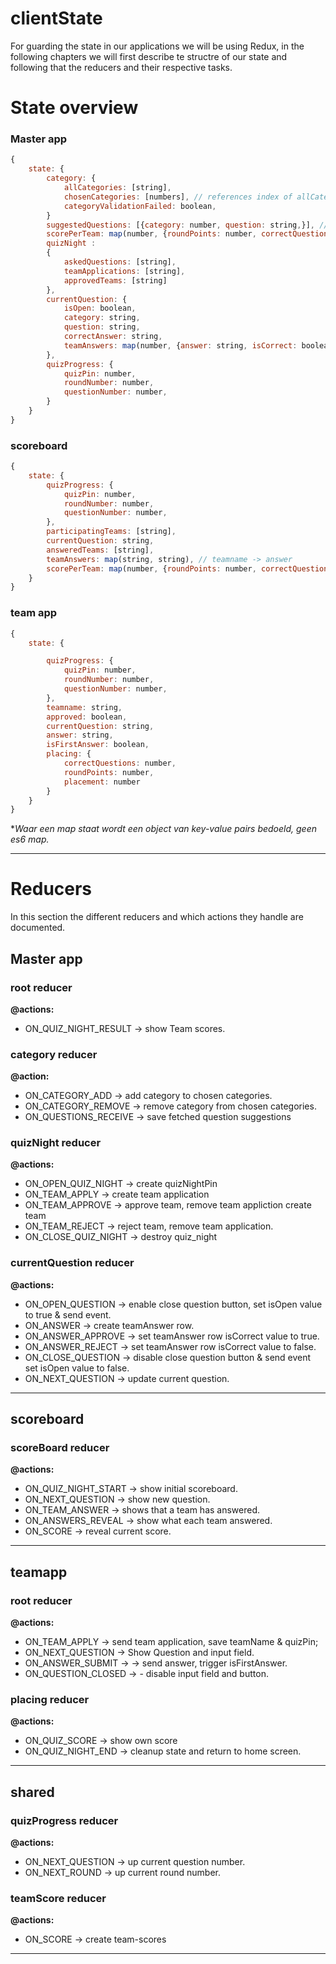 # clientState

For guarding the state in our applications we will be using Redux, in the following chapters we will first describe te structre of our state and following that the reducers and their respective tasks.

# State overview

### Master app

```js
{
    state: {
        category: {
            allCategories: [string],
            chosenCategories: [numbers], // references index of allCategories,
            categoryValidationFailed: boolean,
        }
        suggestedQuestions: [{category: number, question: string,}], // category references index of allCategories
        scorePerTeam: map(number, {roundPoints: number, correctQuestions: number}), // teamIndex ->; roundpoints, correctquestions
        quizNight :
        {
            askedQuestions: [string],
            teamApplications: [string],
            approvedTeams: [string]
        },
        currentQuestion: {
            isOpen: boolean,
            category: string,
            question: string,
            correctAnswer: string,
            teamAnswers: map(number, {answer: string, isCorrect: boolean}) // teamIndex -> answer, iscorrect
        },
        quizProgress: {
            quizPin: number,
            roundNumber: number,
            questionNumber: number,
        }
    }
}

```

### scoreboard

```js
{
    state: {
        quizProgress: {
            quizPin: number,
            roundNumber: number,
            questionNumber: number,
        },
        participatingTeams: [string],
        currentQuestion: string,
        answeredTeams: [string],
        teamAnswers: map(string, string), // teamname -> answer
        scorePerTeam: map(number, {roundPoints: number, correctQuestions: number})
    }
}
```

### team app

```js
{
    state: {

        quizProgress: {
            quizPin: number,
            roundNumber: number,
            questionNumber: number,
        },
        teamname: string,
        approved: boolean,
        currentQuestion: string,
        answer: string,
        isFirstAnswer: boolean,
        placing: {
            correctQuestions: number,
            roundPoints: number,
            placement: number
        }
    }
}

```

**Waar een map staat wordt een object van key-value pairs bedoeld, geen es6 map.*

---

# Reducers

In this section the different reducers and which actions they handle are documented.

## Master app

### root reducer

**@actions:**
- ON_QUIZ_NIGHT_RESULT &rarr; show Team scores.
      
### category reducer

**@action:**
- ON_CATEGORY_ADD &rarr; add category to chosen categories.
- ON_CATEGORY_REMOVE &rarr; remove category from chosen categories.
- ON_QUESTIONS_RECEIVE &rarr; save fetched question suggestions


### quizNight reducer

**@actions:**
- ON_OPEN_QUIZ_NIGHT &rarr; create quizNightPin
- ON_TEAM_APPLY &rarr; create team application
- ON_TEAM_APPROVE &rarr; approve team, remove team appliction create team
- ON_TEAM_REJECT &rarr; reject team, remove team application.
- ON_CLOSE_QUIZ_NIGHT &rarr; destroy quiz_night

### currentQuestion reducer

**@actions:**
- ON_OPEN_QUESTION &rarr; enable close question button, set isOpen value to true & send event.
- ON_ANSWER &rarr; create teamAnswer row.
- ON_ANSWER_APPROVE &rarr; set teamAnswer row isCorrect value to true.
- ON_ANSWER_REJECT &rarr; set teamAnswer row isCorrect value to false.
- ON_CLOSE_QUESTION &rarr; disable close question button & send event set isOpen value to false.
- ON_NEXT_QUESTION  &rarr; update current question.



---

## scoreboard

### scoreBoard reducer

**@actions:**
- ON_QUIZ_NIGHT_START &rarr; show initial scoreboard.
- ON_NEXT_QUESTION &rarr; show new question.
- ON_TEAM_ANSWER &rarr; shows that a team has answered.
- ON_ANSWERS_REVEAL &rarr; show what each team answered.
- ON_SCORE &rarr; reveal current score.

---

## teamapp

### root reducer

**@actions:**
- ON_TEAM_APPLY &rarr; send team application, save teamName & quizPin;
- ON_NEXT_QUESTION &rarr; Show Question and input field.
- ON_ANSWER_SUBMIT &rarr; -> send answer, trigger isFirstAnswer.
- ON_QUESTION_CLOSED &rarr; - disable input field and button.

### placing reducer

**@actions:** 
- ON_QUIZ_SCORE &rarr; show own score
- ON_QUIZ_NIGHT_END &rarr; cleanup state and return to home screen.

---

## shared

### quizProgress reducer

**@actions:**
- ON_NEXT_QUESTION &rarr; up current question number.
- ON_NEXT_ROUND &rarr; up current round number.

### teamScore reducer

**@actions:**
- ON_SCORE &rarr; create team-scores

---
